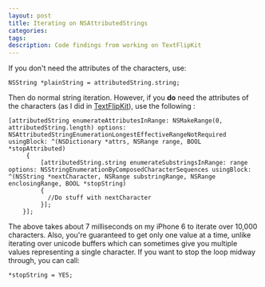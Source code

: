 ```yaml
---
layout: post
title: Iterating on NSAttributedStrings
categories: 
tags:
description: Code findings from working on TextFlipKit
---
```


If you don't need the attributes of the characters, use:

```
NSString *plainString = attributedString.string;
```
Then do normal string iteration. However, if you **do** need the attributes of the characters (as I did in [TextFlipKit]), use the following :

```
[attributedString enumerateAttributesInRange: NSMakeRange(0, attributedString.length) options: NSAttributedStringEnumerationLongestEffectiveRangeNotRequired usingBlock: ^(NSDictionary *attrs, NSRange range, BOOL *stopAttributed)
     {
         [attributedString.string enumerateSubstringsInRange: range options: NSStringEnumerationByComposedCharacterSequences usingBlock: ^(NSString *nextCharacter, NSRange substringRange, NSRange enclosingRange, BOOL *stopString)
         {
           //Do stuff with nextCharacter
         }];
    }];
```

The above takes about 7 milliseconds on my iPhone 6 to iterate over 10,000 characters. Also, you're guaranteed to get only one value at a time, unlike iterating over unicode buffers which can sometimes give you multiple values representing a single character. If you want to stop the loop midway through, you can call:

``` 
*stopString = YES;
```









[TextFlipKit]: https://github.com/andrewschreiber/TextFlipKit


